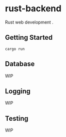 # rust-backend

Rust web development .

## Getting Started

```shell
cargo run
```

## Database

WIP

## Logging

WIP

## Testing

WIP